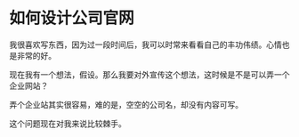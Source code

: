 # 如何设计公司官网
我很喜欢写东西，因为过一段时间后，我可以时常来看看自己的丰功伟绩。心情也是非常的好。

现在我有一个想法，假设。那么我要对外宣传这个想法，这时候是不是可以弄一个企业网站？

弄个企业站其实很容易，难的是，空空的公司名，却没有内容可写。

这个问题现在对我来说比较棘手。

